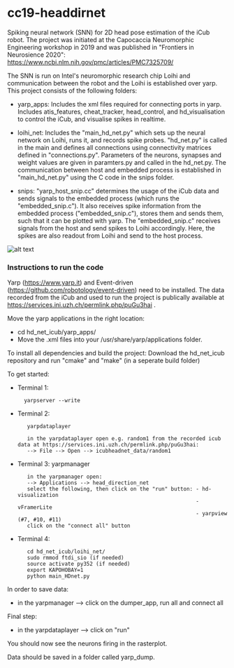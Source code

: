 # cc19-headdirnet

Spiking neural network (SNN) for 2D head pose estimation of the iCub robot.
The project was initiated at the Capocaccia Neuromorphic Engineering workshop in 2019 and was published in "Frontiers in Neurosience 2020":
https://www.ncbi.nlm.nih.gov/pmc/articles/PMC7325709/

The SNN is run on Intel's neuromorphic research chip Loihi and communication between the robot and the Loihi is established over yarp.
This project consists of the following folders:

- yarp_apps: 
                     Includes the xml files required for connecting ports in yarp.
                     Includes atis_features, cheat_tracker, head_control, and hd_visualisation to control the iCub, and visualise spikes in realtime.
            

- loihi_net: 
                     Includes the "main_hd_net.py" which sets up the neural network on Loihi, runs it, and records spike probes.
                     "hd_net.py" is called in the main and defines all connections using connectivity matrices defined in "connections.py".
                     Parameters of the neurons, synapses and weight values are given in paramters.py and called in the hd_net.py.
                     The communication between host and embedded process is established in "main_hd_net.py" using the C code in the snips folder.
                     
- snips:             "yarp_host_snip.cc" determines the usage of the iCub data and sends signals to the embedded process (which runs the "embedded_snip.c").
                      It also receives spike information from the embedded process ("embedded_snip.c"), stores them and sends them, such that it can be plotted with yarp.
                       The "embedded_snip.c" receives signals from the host and send spikes to Loihi accordingly.
                       Here, the spikes are also readout from Loihi and send to the host process.
                   
                      
![alt text](https://github.com/intel-nrc-ecosystem/robotic-demos/blob/master/hd_net_icub/system.png)

### Instructions to run the code

Yarp (https://www.yarp.it) and Event-driven (https://github.com/robotology/event-driven) need to be installed.
The data recorded from the iCub and used to run the project is publically available at https://services.ini.uzh.ch/permlink.php/puGu3hai .

Move the yarp applications in the right location:
- cd hd_net_icub/yarp_apps/
- Move the .xml files into your /usr/share/yarp/applications folder.

To install all dependencies and build the project: Download the hd_net_icub repository and run "cmake" and "make" (in a seperate build folder)

To get started:

- Terminal 1: 

        yarpserver --write

- Terminal 2:
        
         yarpdataplayer

         in the yarpdataplayer open e.g. random1 from the recorded icub data at https://services.ini.uzh.ch/permlink.php/puGu3hai:
         --> File --> Open --> icubheadnet_data/random1
         
- Terminal 3:
yarpmanager

         in the yarpmanager open:
         --> Applications --> head_direction_net
         select the following, then click on the "run" button: - hd-visualization
                                                               - vFramerLite
                                                               - yarpview (#7, #10, #11)
         click on the "connect all" button

- Terminal 4:

         cd hd_net_icub/loihi_net/
         sudo rmmod ftdi_sio (if needed)
         source activate py352 (if needed)
         export KAPOHOBAY=1
         python main_HDnet.py


In order to save data:
- in the yarpmanager --> click on the dumper_app, run all and connect all


Final step:
- in the yarpdataplayer --> click on "run"


You should now see the neurons firing in the rasterplot.

Data should be saved in a folder called yarp_dump.
